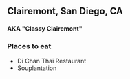 ## Clairemont, San Diego, CA
#### AKA "Classy Clairemont"

### Places to eat
- Di Chan Thai Restaurant
- Souplantation

